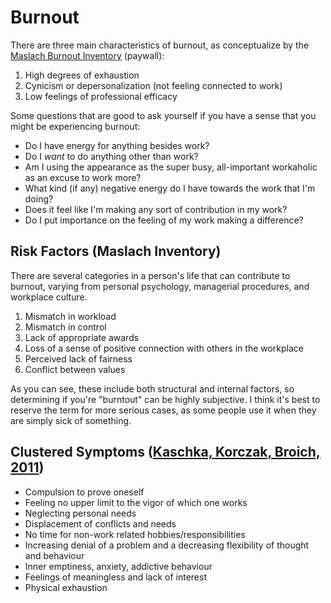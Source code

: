 # Burnout

There are three main characteristics of burnout, as conceptualize by the
[Maslach Burnout Inventory](https://www.mindgarden.com/117-maslach-burnout-inventory) (paywall):

1. High degrees of exhaustion
2. Cynicism or depersonalization (not feeling connected to work)
3. Low feelings of professional efficacy

Some questions that are good to ask yourself if you have a sense that you
might be experiencing burnout:

* Do I have energy for anything besides work?
* Do I _want_ to do anything other than work?
* Am I using the appearance as the super busy, all-important workaholic as an excuse to work more?
* What kind (if any) negative energy do I have towards the work that I'm doing?
* Does it feel like I'm making any sort of contribution in my work?
* Do I put importance on the feeling of my work making a difference?

## Risk Factors (Maslach Inventory)

There are several categories in a person's life that can contribute to burnout, varying from personal psychology, managerial procedures,
and workplace culture.

1. Mismatch in workload
2. Mismatch in control
3. Lack of appropriate awards
4. Loss of a sense of positive connection with others in the workplace
5. Perceived lack of fairness
6. Conflict between values

As you can see, these include both structural and internal factors, so determining if you're "burntout" can be highly subjective. I think it's
best to reserve the term for more serious cases, as some people use it
when they are simply sick of something.

## Clustered Symptoms ([Kaschka, Korczak, Broich, 2011]())

* Compulsion to prove oneself
* Feeling no upper limit to the vigor of which one works 
* Neglecting personal needs
* Displacement of conflicts and needs
* No time for non-work related hobbies/responsibilities
* Increasing denial of a problem and a decreasing flexibility of thought and behaviour
* Inner emptiness, anxiety, addictive behaviour
* Feelings of meaningless and lack of interest
* Physical exhaustion

